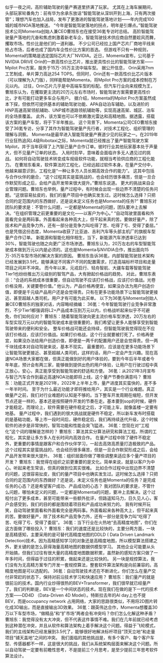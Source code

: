 似乎一夜之间，高阶辅助驾驶的量产赛道里挤满了玩家。
尤其在上海车展期间，头部玩家轮番角力：前有华为余承东放话“智能驾驶从深圳开到上海，只有两次接管”；理想汽车也加入战局，发布了更激进的智能驾驶落地计划——年内完成100城的城市NOA落地推送。
“今年是智能驾驶落地的拐点，明年是引爆点。”智能驾驶技术公司Momenta创始人兼CEO曹旭东也在接受36氪专访时总结。
高阶智能驾驶量产落地的亢奋和焦虑刺激着新老车企，智能驾驶技术供应商自然要趁风而舞，攫取市场。性价比是他们的一道利器。
不少公司已经拉上国产芯片厂商地平线来抢占市场，后者也成了国内车企性价比方案的首选。
但游戏不只有一种规则，Momenta的策略是选定国际芯片大厂NVIDIA。近日，Momenta宣布，公司基于NVIDIA DRIVE Orin的一款高性价比芯片，推出更具性价比的智能驾驶方案——Mpilot Pro方案，服务于15万-35万主流中端车型。
据公开信息， Orin采用7nm工艺制成，单片算力高达254 TOPS。但同时，Orin还有一款高性价比芯片版本（可以理解为入门版），同样能帮助Momenta，将Mpilot Pro方案的成本控制在万元以内。
过往，Orin芯片几乎是中高端车型的标配。但汽车行业向来规模为王，曹旭东认为，在攫取更主流的20万元左右市场时，智能驾驶方案需要更高性价比，才有可能打动更多车企与用户。
据介绍，Momenta的Mpilot Pro方案虽然成本下探，但依然可提供基本的辅助驾驶功能、APA自动泊车辅助，以及进阶的HNP高速高架领航辅助、UNP城市道路领航辅助等，实现高速高架、城区、泊车的全场景覆盖。
此外，该方案也可以不依赖激光雷达和高精地图。据透露，搭载该方案的量产车型，将于下半年推出。
这个背景下，Momenta公司CEO曹旭东接受了36氪专访，分享了其作为智能驾驶量产先行者，对技术工程化、组织管理的理解与洞察。
Momenta是最早进入智能驾驶量产赛道少见的玩家之一。在2019年行业狂热追风L4级Robotaxi之际，Momenta就已经推出了量产智能驾驶方案Mpilot，并于当年获得了上汽智己量产合作订单。彼时行业其他玩家基本处于声量大，但不见量产订单的状态。
入局时刻早，意味着会面临许多无人遇见过的挑战。
如何将自动驾驶技术转变成车规级软件功能，就相当考验供应商的工程化能力。
在曹旭东看来，软件算法的工程化，已经远超过软件本身。在量产交付中，他越来越意识到，工程化是“一种让多方人员长期高效合作的能力”。
这其中包括与合作伙伴的磨合，“这个过程其实是蛮挑战的，也会经历很多痛苦，但是一旦合作默契形成之后，会给产品开发带来很大提升。”曹旭东说道。
更大的挑战来自企业管理问题。曹旭东也举例，量产过程中，有时候会出现一些边界不清楚的任务问题。“这很容易扯皮的，我们的量产项目中也确实发生过。这时候怎么选择？只把合同约定范围内的东西做好，还是说未定义任务也是Momenta的任务?”
曹旭东对团队的要求是：不管什么问题，一定都是Momenta的问题，团队要冲上去解决。“在组织管理之前更重要的是文化——以客户为中心。”
“自动驾驶里面看和外面看完全是两码事。外面看起来各种高大上，但干起来真的苦。要做好量产，除了技术和产品竞争力外，还有一部分是竞争力叫吃得了苦、吃得了亏、受得了委屈。”
也是凭借这份态度，Momenta收获了比亚迪、吉利汽车等头部主机厂的旗舰车型量产合作订单。
新能源和智能化相伴相生，当下，新能源汽车渗透率已达到30%，智能驾驶也随之向更广泛市场渗透。曹旭东认为，20万左右的车型智能驾驶成本做到万元以内是必须的。这也是Momenta与NVIDIA合作，推出面向15万-35万车型市场的解决方案的原因。
曹旭东告诉36氪，内部智能驾驶技术架构已经发展到3.5代，能够满足不同客户不同的配置需求，打造高端标杆项目和走量项目之间并不冲突。
而今年以来，元戎启行、轻舟智航、大疆车载等智能驾驶Tier1也纷纷推出万元级别的智驾产品，大有掀起价格战的趋势。
对此，曹旭东表示：“合适的系统成本很重要，但自动驾驶不应该打价格战，应该打价值战。光卷价格没用，关键要卷价值。”
他认为，产品价格再便宜，如果没办法为用户创造价值，即便是千元级产品用户还是会觉得贵。只有在更多功能场景下让智能驾驶更接近、甚至超越人类司机，用户才有可能为此买单。
以下为36氪与Momenta创始人兼CEO曹旭东的独家对话，内容略经摘编：
36氪：今年智能驾驶行业竞争非常激烈，不少Tier1都强调将L2+产品成本压到万元以内，价格战听起来似乎不可避免，你们如何应对？
曹旭东：随着智能驾驶向更主流价格车型渗透，20万左右的车型实现万元以内的智能驾驶成本是很重要的，我们希望让更多人能够享受到智能驾驶带来的便利和安全。
整车价格战可能还会持续，但智能驾驶我觉得现在不应该打价格战，应该打价值战。如果打价格战，这个行业就要被打死了。价格再便宜，如果没办法给用户创造价值，即便是一两千的配置用户还是会觉得贵。但一两千块钱成本对自动驾驶来说，基本不现实。
最重要的，应该是在更多功能场景下让智能驾驶更接近、甚至超越人类司机，这样的话，用户一定会产生兴趣。现在高速NOA场景大家都在做，但真正能做到好的用户体验的，要到今年后半年或者今年年底，预计会有两三家，能够做到提供出色的用户体验，让用户在行驶过程中真正放心，安心，真正能享受到智能驾驶的舒适和方便。
36氪：从2021年3月宣布与智己汽车合作到最近高速NOA功能即将上线，这个量产节奏你满意吗？
曹旭东：功能正式开发是2021年，2022年上半年上市，量产进度其实蛮快的，差不多一年半时间。
至于为什么最近功能才即将推给用户，其实是一个行业难题。真正做量产之前，我们对行业难题的认知是不够的。当下整车开发周期在缩短，但开发节点还是一样的，基本还是按照硬件开发的节奏在走。基本要到sop的时候，硬件才能稳定。而理论上，软件需要在硬件稳定之后，才可能上车，就像盖楼一定要有地基。
量产过程中，我们遇到的很大挑战就是硬件不稳定，所以新车发布时搭载的是基础功能，等上市一段时间后，硬件稳定后，我们再持续迭代升级，这个时候软件的进步是非常快的，智驾功能和性能会突飞猛进。
36氪：您现在对“工程化”这个词的理解是怎样的？
曹旭东：算法其实分算法研究和算法工程。所谓的工程化，其实是让多方多人在长时间内高效合作。
在量产过程中除了硬件不稳定外，更重要的事情是跟客户和合作伙伴学习，一起去高效高质量打造极致的产品。这个过程其实是蛮挑战的，也会经历很多痛苦，但是一旦合作默契形成之后，会给产品开发带来很大提升。
36氪：组织层面你做了哪些调整来适应多个量产项目的开发？
曹旭东：我觉得在组织之前更重要的是文化。简单来说，就是以客户为中心。听起来老生常谈，但真的做到位其实很难。
比如合作过程中出现边界不清楚的问题，这很容易扯皮，我们的量产项目中也确实发生过。这时候怎么选择？只把合同约定范围内的东西做好？还是说，未定义任务也是Momenta的任务？是完成任务的心态？还是希望客户成功、产品成功的心态？
我对团队的要求是，不管什么问题，哪怕未定义的问题，一定都是Momenta的问题，要冲上去解决。这个过程付出了更多成本，甚至可能带来一些额外批评，但路遥知马力，日久见人心，客户会感受到，我们的目的都是围绕着项目和产品成功来努力的。
我有时候开玩笑，自动驾驶里面看和外面看完全是两码事。外面看起来各种高大上，但干起来真的苦。要做好量产，除了技术和产品竞争力外，还有一部分是竞争力叫“吃得了苦、吃得了亏、受得了委屈”。
36氪：当下行业在火热地“去高精度地图”，你们在这方面做了哪些投入？
曹旭东：我们的速度还是比较快的，主要分两方面，一块是高精感知，主要采用的是可替代高精度地图的DDLD ( Data Driven Landmark Detection)技术。因为高精感知学习的对象还是高精度地图，所以模型算法搭建之外，更关键的是怎么获得海量高精地图的数据供模型学习。
其他企业可能要从头开始搞，但我们过往有很大量的高精度地图数据积累，虽然新的感知方案只做了一年多时间，但得益于过往的积累，做起来还是比较快的。
另一块是规控算法，我们没有为无高精方案专门开发一套规控算法，整套软件算法架构是向前兼容的。高精度地图是可以选配的。
36氪：自动驾驶技术还在不断进化，你们怎么在量产交付非常赶的状态下，保持对前沿技术学习和快速应用？
曹旭东：我们量产的就是很前沿的技术。国内行业炒得很热的BEV+Transformer，我们很早就已经量产了。我们的判断是，BEV是一个中间状态的技术。现在我们在做的是下一代的技术方案——DD4D （Data-Driven 4D Model）。特斯拉去年的AI day上也不提BEV，而是occupancy network 占用网络，大家的思路很类似，不用将2D图片转化成3D输出，而是直接输出3D效果。
36氪：跟英伟达合作，Momenta想覆盖30万以下车型市场，“做精品”和“扩市场”两者会有冲突吗？你们怎么化解这种矛盾？
曹旭东：我觉得没有太大冲突，但不代表这件事情不难。我们在几年前就已经考虑到这种潜在冲突，并且从软件和算法架构上着手解决这个问题。得益于飞轮模式，我们的主线架构已经发展到3.5代了，能够很好地解决标杆项目“顶天立地”和走量项目“铺天盖地”之间的冲突。
我们面临的其他挑战是，有多个客户、每个客户车型、传感器都不一样，这是很大的挑战，我们从系统架构层面来解决这个问题。所以自动驾驶一定要有前瞻性思考，不是提前三个月思考，是至少提前三年思考软件算法设计。
